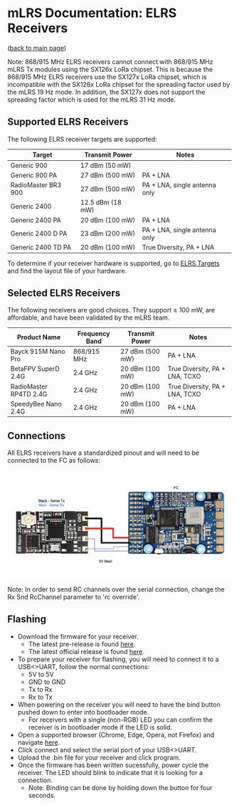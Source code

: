 # mLRS Documentation: ELRS Receivers #

([back to main page](../README.md))

Note: 868/915 MHz ELRS receivers cannot connect with 868/915 MHz mLRS Tx modules using the SX126x LoRa chipset. This is because the 868/915 MHz ELRS receivers use the SX127x LoRa chipset, which is incompatible with the SX126x LoRa chipset for the spreading factor used by the mLRS 19 Hz mode. In addition, the SX127x does not support the spreading factor which is used for the mLRS 31 Hz mode.

## Supported ELRS Receivers ##

The following ELRS receiver targets are supported:

| Target              | Transmit Power   | Notes                         |
| ------------------- | ---------------- | ----------------------------- |
| Generic 900         | 17 dBm (50 mW)   |                               |
| Generic 900 PA      | 27 dBm (500 mW)  | PA + LNA                      |
| RadioMaster BR3 900 | 27 dBm (500 mW)  | PA + LNA, single antenna only |
| Generic 2400        | 12.5 dBm (18 mW) |                               |
| Generic 2400 PA     | 20 dBm (100 mW)  | PA + LNA                      |
| Generic 2400 D PA   | 23 dBm (200 mW)  | PA + LNA, single antenna only |
| Generic 2400 TD PA  | 20 dBm (100 mW)  | True Diversity, PA + LNA      |

To determine if your receiver hardware is supported, go to [ELRS Targets](https://github.com/ExpressLRS/targets/blob/master/targets.json) and find the layout file of your hardware.

## Selected ELRS Receivers ##

The following receivers are good choices. They support &#8805; 100 mW, are affordable, and have been validated by the mLRS team.

| Product Name | Frequency Band | Transmit Power | Notes |
| --- | --- | --- | --- |
| Bayck 915M Nano Pro | 868/915 MHz | 27 dBm (500 mW) | PA + LNA |
| BetaFPV SuperD 2.4G | 2.4 GHz | 20 dBm (100 mW) | True Diversity, PA + LNA, TCXO |
| RadioMaster RP4TD 2.4G | 2.4 GHz | 20 dBm (100 mW) | True Diversity, PA + LNA, TCXO |
| SpeedyBee Nano 2.4G | 2.4 GHz | 20 dBm (100 mW) | PA + LNA |

## Connections ##

All ELRS receivers have a standardized pinout and will need to be connected to the FC as follows:

<img src="images/ELRS_fc_wiring.png" width="600px">

Note: In order to send RC channels over the serial connection, change the Rx Snd RcChannel parameter to 'rc override'.

## Flashing ##

- Download the firmware for your receiver.
    - The latest pre-release is found [here](https://github.com/olliw42/mLRS/tree/main/firmware/pre-release-esp).
    - The latest official release is found [here](https://github.com/olliw42/mLRS/releases).
- To prepare your receiver for flashing, you will need to connect it to a USB<>UART, follow the normal connections:
    - 5V to 5V
    - GND to GND
    - Tx to Rx
    - Rx to Tx
- When powering on the receiver you will need to have the bind button pushed down to enter into bootloader mode.
    - For receivers with a single (non-RGB) LED you can confirm the receiver is in bootloader mode if the LED is solid.
- Open a supported browser (Chrome, Edge, Opera, not Firefox) and navigate [here](https://esp.huhn.me/).
- Click connect and select the serial port of your USB<>UART.
- Upload the .bin file for your receiver and click program.
- Once the firmware has been written sucessfully, power cycle the receiver. The LED should blink to indicate that it is looking for a connection.
    - Note: Binding can be done by holding down the button for four seconds.
